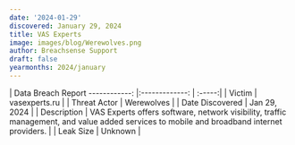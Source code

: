 ```yaml
---
date: '2024-01-29'
discovered: January 29, 2024
title: VAS Experts
image: images/blog/Werewolves.png
author: Breachsense Support
draft: false
yearmonths: 2024/january
---
```



| Data Breach Report
------------:     |:-------------:    | :-----:|
| Victim      | vasexperts.ru      | 
| Threat Actor      | Werewolves      | 
| Date Discovered      | Jan 29, 2024      | 
| Description      | VAS Experts offers software, network visibility, traffic management, and value added services to mobile and broadband internet providers.      | 
| Leak Size      | Unknown      | 

